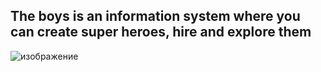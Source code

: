 ## The boys is an information system where you can create super heroes, hire and explore them

![изображение](https://github.com/hotstreams/theboys/assets/37740577/c08dbd9a-0854-4736-82f8-5f7db5e977c0)
